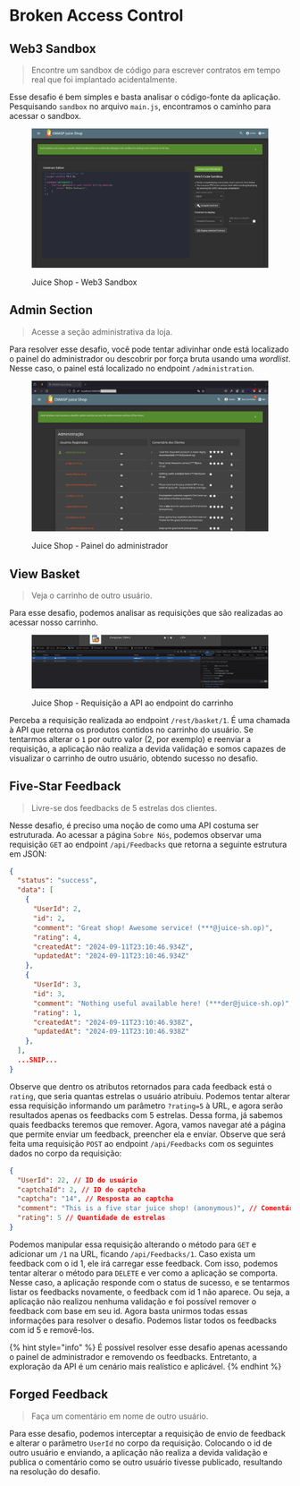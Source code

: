 # Broken Access Control

## Web3 Sandbox

> Encontre um sandbox de código para escrever contratos em tempo real que foi implantado acidentalmente.

Esse desafio é bem simples e basta analisar o código-fonte da aplicação. Pesquisando `sandbox` no arquivo `main.js`, encontramos o caminho para acessar o sandbox.

<figure><img src="../../.gitbook/assets/ctfjuice_shopbacweb3_sandbox.png" alt=""><figcaption><p>Juice Shop - Web3 Sandbox</p></figcaption></figure>

## Admin Section

> Acesse a seção administrativa da loja.

Para resolver esse desafio, você pode tentar adivinhar onde está localizado o painel do administrador ou descobrir por força bruta usando uma _wordlist_. Nesse caso, o painel está localizado no endpoint `/administration`.

<figure><img src="../../.gitbook/assets/ctfjuice_shopbacadmin_dashboard.png" alt=""><figcaption><p>Juice Shop - Painel do administrador</p></figcaption></figure>

## View Basket

> Veja o carrinho de outro usuário.

Para esse desafio, podemos analisar as requisições que são realizadas ao acessar nosso carrinho.

<figure><img src="../../.gitbook/assets/ctfjuice_shopbacbasket_api_endpoint.png" alt=""><figcaption><p>Juice Shop - Requisição a API ao endpoint do carrinho</p></figcaption></figure>

Perceba a requisição realizada ao endpoint `/rest/basket/1`. É uma chamada à API que retorna os produtos contidos no carrinho do usuário. Se tentarmos alterar o `1` por outro valor (2, por exemplo) e reenviar a requisição, a aplicação não realiza a devida validação e somos capazes de visualizar o carrinho de outro usuário, obtendo sucesso no desafio.

## Five-Star Feedback

> Livre-se dos feedbacks de 5 estrelas dos clientes.

Nesse desafio, é preciso uma noção de como uma API costuma ser estruturada. Ao acessar a página `Sobre Nós`, podemos observar uma requisição `GET` ao endpoint `/api/Feedbacks` que retorna a seguinte estrutura em JSON:

```json
{
  "status": "success",
  "data": [
    {
      "UserId": 2,
      "id": 2,
      "comment": "Great shop! Awesome service! (***@juice-sh.op)",
      "rating": 4,
      "createdAt": "2024-09-11T23:10:46.934Z",
      "updatedAt": "2024-09-11T23:10:46.934Z"
    },
    {
      "UserId": 3,
      "id": 3,
      "comment": "Nothing useful available here! (***der@juice-sh.op)",
      "rating": 1,
      "createdAt": "2024-09-11T23:10:46.938Z",
      "updatedAt": "2024-09-11T23:10:46.938Z"
    },
  ],
  ...SNIP...
}
```

Observe que dentro os atributos retornados para cada feedback está o `rating`, que seria quantas estrelas o usuário atribuiu. Podemos tentar alterar essa requisição informando um parâmetro `?rating=5` à URL, e agora serão resultados apenas os feedbacks com 5 estrelas. Dessa forma, já sabemos quais feedbacks teremos que remover. Agora, vamos navegar até a página que permite enviar um feedback, preencher ela e enviar. Observe que será feita uma requisição `POST` ao endpoint `/api/Feedbacks` com os seguintes dados no corpo da requisição:

```json
{
  "UserId": 22, // ID do usuário
  "captchaId": 2, // ID do captcha
  "captcha": "14", // Resposta ao captcha
  "comment": "This is a five star juice shop! (anonymous)", // Comentário
  "rating": 5 // Quantidade de estrelas
}
```

Podemos manipular essa requisição alterando o método para `GET` e adicionar um `/1` na URL, ficando `/api/Feedbacks/1`. Caso exista um feedback com o id 1, ele irá carregar esse feedback. Com isso, podemos tentar alterar o método para `DELETE` e ver como a aplicação se comporta. Nesse caso, a aplicação responde com o status de sucesso, e se tentarmos listar os feedbacks novamente, o feedback com id 1 não aparece. Ou seja, a aplicação não realizou nenhuma validação e foi possível remover o feedback com base em seu id. Agora basta unirmos todas essas informações para resolver o desafio. Podemos listar todos os feedbacks com id 5 e removê-los.

{% hint style="info" %}
É possível resolver esse desafio apenas acessando o painel de administrador e removendo os feedbacks. Entretanto, a exploração da API é um cenário mais realístico e aplicável.
{% endhint %}

## Forged Feedback

> Faça um comentário em nome de outro usuário.

Para esse desafio, podemos interceptar a requisição de envio de feedback e alterar o parâmetro `UserId` no corpo da requisição. Colocando o id de outro usuário e enviando, a aplicação não realiza a devida validação e publica o comentário como se outro usuário tivesse publicado, resultando na resolução do desafio.
